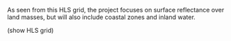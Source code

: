 As seen from this HLS grid, the project focuses on surface reflectance over land masses, but will also include coastal zones and inland water.


(show HLS grid)